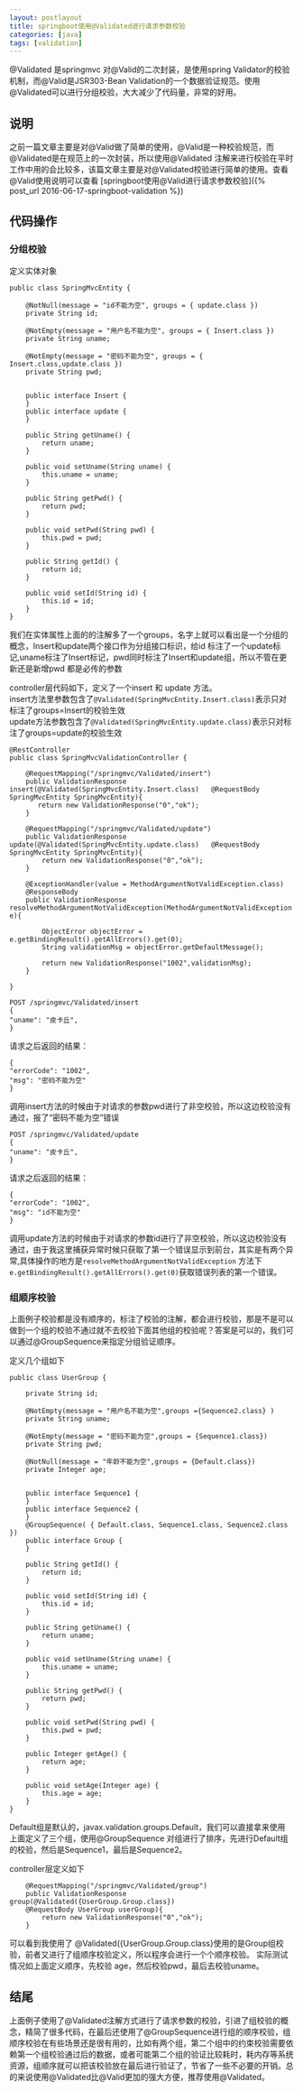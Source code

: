 ```yaml
---
layout: postlayout
title: springboot使用@Validated进行请求参数校验
categories: [java]
tags: [validation]
---
```


@Validated 是springmvc 对@Valid的二次封装，是使用spring Validator的校验机制，而@Valid是JSR303-Bean Validation的一个数据验证规范。使用@Validated可以进行分组校验，大大减少了代码量，非常的好用。

## 说明
之前一篇文章主要是对@Valid做了简单的使用，@Valid是一种校验规范，而@Validated是在规范上的一次封装，所以使用@Validated 注解来进行校验在平时工作中用的会比较多，该篇文章主要是对@Validated校验进行简单的使用。查看@Valid使用说明可以查看 [springboot使用@Valid进行请求参数校验]({% post_url 2016-06-17-springboot-validation %})  

## 代码操作

### 分组校验
定义实体对象

```
public class SpringMvcEntity {

    @NotNull(message = "id不能为空", groups = { update.class })
    private String id;

    @NotEmpty(message = "用户名不能为空", groups = { Insert.class })
    private String uname;

    @NotEmpty(message = "密码不能为空", groups = { Insert.class,update.class })
    private String pwd;


    public interface Insert {
    }
    public interface update {
    }

    public String getUname() {
        return uname;
    }

    public void setUname(String uname) {
        this.uname = uname;
    }

    public String getPwd() {
        return pwd;
    }

    public void setPwd(String pwd) {
        this.pwd = pwd;
    }

    public String getId() {
        return id;
    }

    public void setId(String id) {
        this.id = id;
    }
}
```
我们在实体属性上面的的注解多了一个groups，名字上就可以看出是一个分组的概念，Insert和update两个接口作为分组接口标识，给id 标注了一个update标记,uname标注了Insert标记，pwd同时标注了Insert和update组，所以不管在更新还是新增pwd 都是必传的参数

controller层代码如下，定义了一个insert 和 update 方法。  
insert方法里参数包含了```@Validated(SpringMvcEntity.Insert.class)```表示只对标注了groups=Insert的校验生效  
update方法参数包含了```@Validated(SpringMvcEntity.update.class)```表示只对标注了groups=update的校验生效    

```
@RestController
public class SpringMvcValidationController {

    @RequestMapping("/springmvc/Validated/insert")
    public ValidationResponse insert(@Validated(SpringMvcEntity.Insert.class)  	@RequestBody SpringMvcEntity SpringMvcEntity){
       return new ValidationResponse("0","ok");
    }

    @RequestMapping("/springmvc/Validated/update")
    public ValidationResponse update(@Validated(SpringMvcEntity.update.class) 	@RequestBody SpringMvcEntity SpringMvcEntity){
        return new ValidationResponse("0","ok");
    }

    @ExceptionHandler(value = MethodArgumentNotValidException.class)
    @ResponseBody
    public ValidationResponse resolveMethodArgumentNotValidException(MethodArgumentNotValidException e){

        ObjectError objectError = e.getBindingResult().getAllErrors().get(0);
        String validationMsg = objectError.getDefaultMessage();

        return new ValidationResponse("1002",validationMsg);
    }

}
```


``` 
POST /springmvc/Validated/insert
{
"uname": "皮卡丘",
}
```
请求之后返回的结果：

```
{
"errorCode": "1002",
"msg": "密码不能为空"
}
```
调用insert方法的时候由于对请求的参数pwd进行了非空校验，所以这边校验没有通过，报了“密码不能为空”错误


``` 
POST /springmvc/Validated/update
{
"uname": "皮卡丘",
}
```
请求之后返回的结果：

```
{
"errorCode": "1002",
"msg": "id不能为空"
}
```
调用update方法的时候由于对请求的参数id进行了非空校验，所以这边校验没有通过，由于我这里捕获异常时候只获取了第一个错误显示到前台，其实是有两个异常,具体操作的地方是```resolveMethodArgumentNotValidException``` 方法下```e.getBindingResult().getAllErrors().get(0)```获取错误列表的第一个错误。

### 组顺序校验
上面例子校验都是没有顺序的，标注了校验的注解，都会进行校验，那是不是可以做到一个组的校验不通过就不去校验下面其他组的校验呢？答案是可以的，我们可以通过@GroupSequence来指定分组验证顺序。

定义几个组如下

```
public class UserGroup {

    private String id;

    @NotEmpty(message = "用户名不能为空",groups ={Sequence2.class} )
    private String uname;

    @NotEmpty(message = "密码不能为空",groups = {Sequence1.class})
    private String pwd;

    @NotNull(message = "年龄不能为空",groups = {Default.class})
    private Integer age;


    public interface Sequence1 {
    }
    public interface Sequence2 {
    }
    @GroupSequence( { Default.class, Sequence1.class, Sequence2.class })
    public interface Group {
    }

    public String getId() {
        return id;
    }

    public void setId(String id) {
        this.id = id;
    }

    public String getUname() {
        return uname;
    }

    public void setUname(String uname) {
        this.uname = uname;
    }

    public String getPwd() {
        return pwd;
    }

    public void setPwd(String pwd) {
        this.pwd = pwd;
    }

    public Integer getAge() {
        return age;
    }

    public void setAge(Integer age) {
        this.age = age;
    }
}
```
Default组是默认的，javax.validation.groups.Default，我们可以直接拿来使用
上面定义了三个组，使用@GroupSequence 对组进行了排序，先进行Default组的校验，然后是Sequence1，最后是Sequence2。

controller层定义如下

```
    @RequestMapping("/springmvc/Validated/group")
    public ValidationResponse group(@Validated({UserGroup.Group.class})
    @RequestBody UserGroup userGroup){
        return new ValidationResponse("0","ok");
    }
```
可以看到我使用了 @Validated({UserGroup.Group.class}使用的是Group组校验，前者又进行了组顺序校验定义，所以程序会进行一个个顺序校验。
实际测试情况如上面定义顺序，先校验 age，然后校验pwd，最后去校验uname。


## 结尾
上面例子使用了@Validated注解方式进行了请求参数的校验，引进了组校验的概念，精简了很多代码，在最后还使用了@GroupSequence进行组的顺序校验，组顺序校验在有些场景还是很有用的，比如有两个组，第二个组中的约束校验需要依赖第一个组校验通过后的数据，或者可能第二个组的验证比较耗时，耗内存等系统资源，组顺序就可以把该校验放在最后进行验证了，节省了一些不必要的开销。总的来说使用@Validated比@Valid更加的强大方便，推荐使用@Validated。




